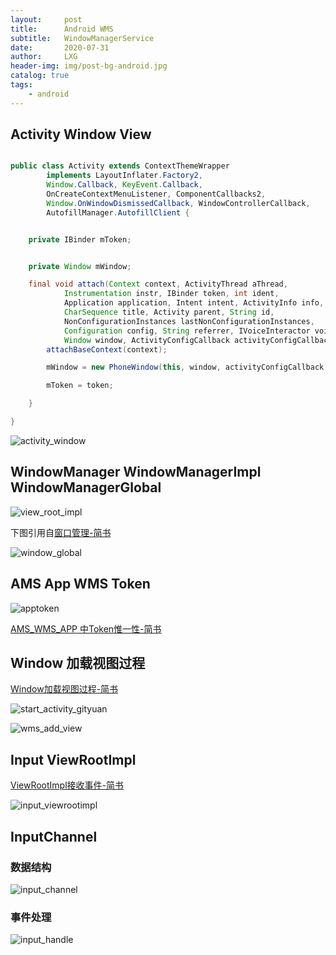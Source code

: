 ```yaml
---
layout:     post
title:      Android WMS
subtitle:   WindowManagerService
date:       2020-07-31
author:     LXG
header-img: img/post-bg-android.jpg
catalog: true
tags:
    - android
---
```


## Activity Window View

```java

public class Activity extends ContextThemeWrapper
        implements LayoutInflater.Factory2,
        Window.Callback, KeyEvent.Callback,
        OnCreateContextMenuListener, ComponentCallbacks2,
        Window.OnWindowDismissedCallback, WindowControllerCallback,
        AutofillManager.AutofillClient {


    private IBinder mToken;


    private Window mWindow;

    final void attach(Context context, ActivityThread aThread,
            Instrumentation instr, IBinder token, int ident,
            Application application, Intent intent, ActivityInfo info,
            CharSequence title, Activity parent, String id,
            NonConfigurationInstances lastNonConfigurationInstances,
            Configuration config, String referrer, IVoiceInteractor voiceInteractor,
            Window window, ActivityConfigCallback activityConfigCallback) {
        attachBaseContext(context);

        mWindow = new PhoneWindow(this, window, activityConfigCallback);

        mToken = token;

    }

}

```

![activity_window](/images/android/wms/activity_window.png)

## WindowManager WindowManagerImpl WindowManagerGlobal

![view_root_impl](/images/android/wms/view_root_impl.png)

下图引用自[窗口管理-简书](https://www.jianshu.com/p/3b5b6f2469d8)

![window_global](/images/android/wms/window_global.png)

## AMS App WMS Token

![apptoken](/images/android/wms/apptoken.png)

[AMS_WMS_APP 中Token惟一性-简书](https://www.jianshu.com/p/5e2efbaa2949)

## Window 加载视图过程

[Window加载视图过程-简书](https://www.jianshu.com/p/b3a1ea7923e7)

![start_activity_gityuan](/images/android/wms/start_activity_gityuan.webp)

![wms_add_view](/images/android/wms/wms_add_view.png)

## Input ViewRootImpl

[ViewRootImpl接收事件-简书](https://www.jianshu.com/p/4b4ce5f30ab6)

![input_viewrootimpl](/images/android/input_manager/input_viewrootimpl.png)

## InputChannel

### 数据结构

![input_channel](/images/android/input_manager/input_channel.png)

### 事件处理

![input_handle](/images/android/input_manager/input_handle.png)




